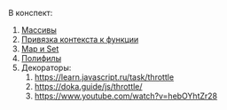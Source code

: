 В конспект:

1. [Массивы](https://learn.javascript.ru/array)
2. [Привязка контекста к функции](https://learn.javascript.ru/bind)
3. [Map и Set](https://learn.javascript.ru/map-set)
4. [Полифилы](https://learn.javascript.ru/polyfills)
5. Декораторы:
   1. https://learn.javascript.ru/task/throttle
   2. https://doka.guide/js/throttle/
   3. https://www.youtube.com/watch?v=hebOYhtZr28
